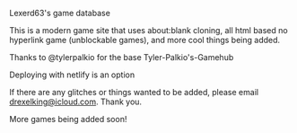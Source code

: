 Lexerd63's game database


This is a modern game site that uses about:blank cloning, all html based no hyperlink game (unblockable games), and more cool things being added.



Thanks to @tylerpalkio for the base Tyler-Palkio's-Gamehub




Deploying with netlify is an option




If there are any glitches or things wanted to be added, please email drexelking@icloud.com. Thank you.




More games being added soon!
